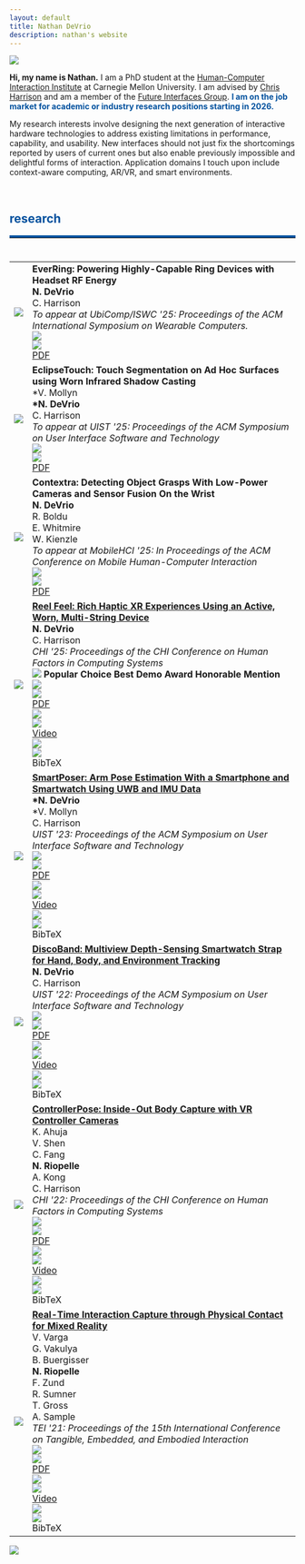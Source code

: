 ```yaml
---
layout: default
title: Nathan DeVrio
description: nathan's website
---
```


<img src="{{ site.baseurl }}assets/propic_lab40.jpg" class="center" id="about"/>

**Hi, my name is Nathan.** I am a PhD student at the <a class="link" href="https://www.hcii.cmu.edu/" target="_blank">Human-Computer Interaction Institute</a> at Carnegie Mellon University. I am advised by <a class="link" href="https://www.chrisharrison.net/" target="_blank">Chris Harrison</a> and am a member of the <a class="link" href="http://www.figlab.com/" target="_blank">Future Interfaces Group</a>. <a style="color: rgb(3, 81, 158);">**I am on the job market for academic or industry research positions starting in 2026.**</a>

My research interests involve designing the next generation of interactive hardware technologies to address existing limitations in performance, capability, and usability. New interfaces should not just fix the shortcomings reported by users of current ones but also enable previously impossible and delightful forms of interaction. Application domains I touch upon include context-aware computing, AR/VR, and smart environments.

<!--<br/>

## news ##
<hr style="margin-top:0;margin-bottom:0.5rem;border-width:thick;border-top: 3px solid red;"> 

* **September 2020** -- Moved to Pittsburgh and started my PhD at CMU-->

<br/>
<h2 id="research" style="color: rgb(3, 81, 158);">research</h2>
<hr style="margin-top:0;margin-bottom:0.5rem;border-width:thick;border-top: 4px solid rgb(3, 81, 158);"> 

<br/>


<template id="reelfeel_template"><div class="tex_background"><div class="tex_border bibtexModalContent">
<div class="tex_top">
    <h4>BibTeX</h4>
    <img src="{{ site.baseurl }}assets/xbox.png" class="xbox" onclick="removeTex()">
</div>
<pre class="tex_code"><code id="texCode">@inproceedings{DeVrio_2025_ReelFeel,
    author = {DeVrio, Nathan and Harrison, Chris},
    title = {Reel Feel: Rich Haptic XR Experiences Using an Active, Worn, Multi-String Device},
    isbn = {9798400713941},
    url = {https://doi.org/10.1145/3706598.3713615},
    doi = {10.1145/3706598.3713615},
    booktitle = {Proceedings of the 2025 CHI Conference on Human Factors in Computing Systems},
    publisher = {Association for Computing Machinery},
    address = {New York, NY, USA},
    month = april,
    year = {2025}
}
</code></pre></div></div></template>
<template id="smartposer_template"><div class="tex_background"><div class="tex_border bibtexModalContent">
<div class="tex_top">
    <h4>BibTeX</h4>
    <img src="{{ site.baseurl }}assets/xbox.png" class="xbox" onclick="removeTex()">
</div>
<pre class="tex_code"><code id="texCode">@inproceedings{DeVrio_2023_SmartPoser,
    author = {DeVrio, Nathan and Mollyn, Vimal and Harrison, Chris},
    title = {SmartPoser: Arm Pose Estimation with a Smartphone and Smartwatch Using UWB and IMU Data},
    isbn = {9798400701320},
    url = {https://doi.org/10.1145/3586183.3606821},
    doi = {10.1145/3586183.3606821},
    booktitle = {Proceedings of the 36th Annual ACM Symposium on User Interface Software and Technology},
    publisher = {Association for Computing Machinery},
    address = {New York, NY, USA},
    month = oct,
    year = {2023}
}
</code></pre></div></div></template>
<template id="discoband_template"><div class="tex_background"><div class="tex_border bibtexModalContent">
<div class="tex_top">
    <h4>BibTeX</h4>
    <img src="{{ site.baseurl }}assets/xbox.png" class="xbox" onclick="removeTex()">
</div>
<pre class="tex_code"><code id="texCode">@inproceedings{DeVrio_2022_DiscoBand,
    author = {DeVrio, Nathan and Harrison, Chris},
    title = {DiscoBand: Multiview Depth-Sensing Smartwatch Strap for Hand, Body and Environment Tracking},
    isbn = {9781450393201},
    url = {https://doi.org/10.1145/3526113.3545634},
    doi = {10.1145/3526113.3545634},
    booktitle = {Proceedings of the 35th Annual ACM Symposium on User Interface Software and Technology},
    publisher = {Association for Computing Machinery},
    address = {New York, NY, USA},
    month = nov,
    year = {2022}
}
</code></pre></div></div></template>
<template id="controllerpose_template"><div class="tex_background"><div class="tex_border bibtexModalContent">
<div class="tex_top">
    <h4>BibTeX</h4>
    <img src="{{ site.baseurl }}assets/xbox.png" class="xbox" onclick="removeTex()">
</div>
<pre class="tex_code"><code id="texCode">@inproceedings{Ahuja_2022_ControllerPose,
    author = {Ahuja, Karan and Shen, Vivian and Fang, Cathy Mengying and Riopelle, Nathan and Kong, Andy and Harrison, Chris},
    title = {ControllerPose: Inside-Out Body Capture with VR Controller Cameras},
    isbn = {9781450391573},
    url = {https://doi.org/10.1145/3491102.3502105},
    doi = {10.1145/3491102.3502105},
    booktitle = {Proceedings of the 2022 CHI Conference on Human Factors in Computing Systems},
    publisher = {Association for Computing Machinery},
    address = {New York, NY, USA},
    month = april,
    year = {2022}
}
</code></pre></div></div></template>
<template id="realtime_template"><div class="tex_background"><div class="tex_border bibtexModalContent">
<div class="tex_top">
    <h4>BibTeX</h4>
    <img src="{{ site.baseurl }}assets/xbox.png" class="xbox" onclick="removeTex()">
</div>
<pre class="tex_code"><code id="texCode">@inproceedings{Varga_2021_Realtime,
    author = {Varga, Virag and Vakulya, Gergely and Buergisser, Benjamin and Riopelle, Nathan and Zund, Fabio and Sumner, Robert W. and Gross, Thomas R. and Sample, Alanson},
    title = {Real-Time Capture of Holistic Tangible Interactions},
    isbn = {9781450382137},
    url = {https://doi.org/10.1145/3430524.3440658},
    doi = {10.1145/3430524.3440658},
    booktitle = {Proceedings of the Fifteenth International Conference on Tangible, Embedded, and Embodied Interaction},
    publisher = {Association for Computing Machinery},
    address = {New York, NY, USA},
    month = feb,
    year = {2021}
}
</code></pre></div></div></template>

<div id="texHolder">
</div>

<table>

<!-- <tr>
    <td><img src="{{ site.baseurl }}assets/VelociTrack.gif" style="margin: 0 auto;"></td>
    <td>
        <div class="paper_items">
            <div>
                <b> VelociTrack: Touch Input On Uninstrumented Surfaces Using High-Speed Headset Cameras</b>
            </div>
            <div class="author_list">
                <div class="author me_author">
                    <b>N. DeVrio</b>
                </div>
                <div class="author">
                    V. Mollyn
                </div>
                <div class="author">
                    C. Harrison
                </div>
            </div>
            <div>
                <em>CHI '26: Proceedings of the CHI Conference on Human Factors in Computing Systems</em>
            </div>
            <div class="author_list">
                <div class="supplement">
                    <div class="suppImgBase">
                        <img src="{{ site.baseurl }}assets/pdf_icon.png" class="icon">
                    </div>
                    <div class="suppImgHover">
                        <img src="{{ site.baseurl }}assets/pdf_icon_w.png" class="icon">
                    </div>
                    PDF
                </div>
                <div class="supplement">
                    <div class="suppImgBase">
                        <img src="{{ site.baseurl }}assets/video_icon.png" class="icon">
                    </div>
                    <div class="suppImgHover">
                        <img src="{{ site.baseurl }}assets/video_icon_w.png" class="icon">
                    </div>
                    Video
                </div>
                <div class="supplement">
                    <div class="suppImgBase">
                        <img src="{{ site.baseurl }}assets/bib_icon.png" class="icon">
                    </div>
                    <div class="suppImgHover">
                        <img src="{{ site.baseurl }}assets/bib_icon_w.png" class="icon">
                    </div>
                    BibTeX
                </div>
                <div class="supplement">
                    <div class="suppImgBase">
                        <img src="{{ site.baseurl }}assets/code_icon.png" class="icon">
                    </div>
                    <div class="suppImgHover">
                        <img src="{{ site.baseurl }}assets/code_icon_w.png" class="icon">
                    </div>
                    Code
                </div>
                <div class="supplement">
                    <div class="suppImgBase">
                        <img src="{{ site.baseurl }}assets/website_icon.png" class="icon">
                    </div>
                    <div class="suppImgHover">
                        <img src="{{ site.baseurl }}assets/website_icon_w.png" class="icon">
                    </div>
                    Website
                </div>
            </div>
        </div>
    </td>
</tr> -->
<tr>
    <td><img src="{{ site.baseurl }}assets/EverRing.gif" style="margin: 0 auto;"></td>
    <td>
        <div class="paper_items">
            <div>
                <b> EverRing: Powering Highly-Capable Ring Devices with Headset RF Energy</b>
            </div>
            <div class="author_list">
                <div class="author me_author">
                    <b>N. DeVrio</b>
                </div>
                <div class="author">
                    C. Harrison
                </div>
            </div>
            <div>
                <em>To appear at UbiComp/ISWC '25: Proceedings of the ACM International Symposium on Wearable Computers.</em>
            </div>
            <div class="author_list">
                <a href="{{ site.baseurl }}papers/everring_devrio.pdf" target="_blank">
                <div class="supplement">
                    <div class="suppImgBase">
                        <img src="{{ site.baseurl }}assets/pdf_icon.png" class="icon">
                    </div>
                    <div class="suppImgHover">
                        <img src="{{ site.baseurl }}assets/pdf_icon_w.png" class="icon">
                    </div>
                    PDF
                </div>
                </a>
                <!-- <div class="supplement">
                    <div class="suppImgBase">
                        <img src="{{ site.baseurl }}assets/video_icon.png" class="icon">
                    </div>
                    <div class="suppImgHover">
                        <img src="{{ site.baseurl }}assets/video_icon_w.png" class="icon">
                    </div>
                    Video
                </div>
                <div class="supplement">
                    <div class="suppImgBase">
                        <img src="{{ site.baseurl }}assets/bib_icon.png" class="icon">
                    </div>
                    <div class="suppImgHover">
                        <img src="{{ site.baseurl }}assets/bib_icon_w.png" class="icon">
                    </div>
                    BibTeX
                </div>
                <div class="supplement">
                    <div class="suppImgBase">
                        <img src="{{ site.baseurl }}assets/code_icon.png" class="icon">
                    </div>
                    <div class="suppImgHover">
                        <img src="{{ site.baseurl }}assets/code_icon_w.png" class="icon">
                    </div>
                    Code
                </div>
                <div class="supplement">
                    <div class="suppImgBase">
                        <img src="{{ site.baseurl }}assets/website_icon.png" class="icon">
                    </div>
                    <div class="suppImgHover">
                        <img src="{{ site.baseurl }}assets/website_icon_w.png" class="icon">
                    </div>
                    Website
                </div> -->
            </div>
        </div>
    </td>
</tr>
<tr>
    <td><img src="{{ site.baseurl }}assets/EclipseTouch.gif" style="margin: 0 auto;"></td>
    <td>
        <div class="paper_items">
            <div>
                <b> EclipseTouch: Touch Segmentation on Ad Hoc Surfaces using Worn Infrared Shadow Casting </b>
            </div>
            <div class="author_list">
                <div class="author">
                    *V. Mollyn
                </div>
                <div class="author me_author">
                    <b>*N. DeVrio</b>
                </div>
                <div class="author">
                    C. Harrison
                </div>
            </div>
            <div>
                <em>To appear at UIST '25: Proceedings of the ACM Symposium on User Interface Software and Technology</em>
            </div>
            <div class="author_list">
                <a href="{{ site.baseurl }}papers/eclipsetouch_mollyn_devrio.pdf" target="_blank">
                <div class="supplement">
                    <div class="suppImgBase">
                        <img src="{{ site.baseurl }}assets/pdf_icon.png" class="icon">
                    </div>
                    <div class="suppImgHover">
                        <img src="{{ site.baseurl }}assets/pdf_icon_w.png" class="icon">
                    </div>
                    PDF
                </div>
                </a>
                <!-- <div class="supplement">
                    <div class="suppImgBase">
                        <img src="{{ site.baseurl }}assets/video_icon.png" class="icon">
                    </div>
                    <div class="suppImgHover">
                        <img src="{{ site.baseurl }}assets/video_icon_w.png" class="icon">
                    </div>
                    Video
                </div>
                <div class="supplement">
                    <div class="suppImgBase">
                        <img src="{{ site.baseurl }}assets/bib_icon.png" class="icon">
                    </div>
                    <div class="suppImgHover">
                        <img src="{{ site.baseurl }}assets/bib_icon_w.png" class="icon">
                    </div>
                    BibTeX
                </div>
                <div class="supplement">
                    <div class="suppImgBase">
                        <img src="{{ site.baseurl }}assets/code_icon.png" class="icon">
                    </div>
                    <div class="suppImgHover">
                        <img src="{{ site.baseurl }}assets/code_icon_w.png" class="icon">
                    </div>
                    Code
                </div>
                <div class="supplement">
                    <div class="suppImgBase">
                        <img src="{{ site.baseurl }}assets/website_icon.png" class="icon">
                    </div>
                    <div class="suppImgHover">
                        <img src="{{ site.baseurl }}assets/website_icon_w.png" class="icon">
                    </div>
                    Website
                </div> -->
            </div>
        </div>
    </td>
</tr>
<tr>
    <td><img src="{{ site.baseurl }}assets/Contextra.gif" style="margin: 0 auto;"></td>
    <td>
        <div class="paper_items">
            <div>
                <b>Contextra: Detecting Object Grasps With Low-Power Cameras and Sensor Fusion On the Wrist</b>
            </div>
            <div class="author_list">
                <div class="author me_author">
                    <b>N. DeVrio</b>
                </div>
                <div class="author">
                    R. Boldu
                </div>
                <div class="author">
                    E. Whitmire
                </div>
                <div class="author">
                    W. Kienzle
                </div>
            </div>
            <div>
                <em>To appear at MobileHCI '25: In Proceedings of the ACM Conference on Mobile Human-Computer Interaction</em>
            </div>
            <div class="author_list">
                <a href="{{ site.baseurl }}papers/contextra_devrio.pdf" target="_blank">
                <div class="supplement">
                    <div class="suppImgBase">
                        <img src="{{ site.baseurl }}assets/pdf_icon.png" class="icon">
                    </div>
                    <div class="suppImgHover">
                        <img src="{{ site.baseurl }}assets/pdf_icon_w.png" class="icon">
                    </div>
                    PDF
                </div>
                </a>
                <!-- <div class="supplement">
                    <div class="suppImgBase">
                        <img src="{{ site.baseurl }}assets/video_icon.png" class="icon">
                    </div>
                    <div class="suppImgHover">
                        <img src="{{ site.baseurl }}assets/video_icon_w.png" class="icon">
                    </div>
                    Video
                </div>
                <div class="supplement">
                    <div class="suppImgBase">
                        <img src="{{ site.baseurl }}assets/bib_icon.png" class="icon">
                    </div>
                    <div class="suppImgHover">
                        <img src="{{ site.baseurl }}assets/bib_icon_w.png" class="icon">
                    </div>
                    BibTeX
                </div> -->
            </div>
        </div>
    </td>
</tr>
<tr>
    <td><img src="{{ site.baseurl }}assets/ReelFeelCHI25.gif" style="margin: 0 auto;"></td>
    <td>
        <div class="paper_items">
            <div>
                <a class="ref" href="https://dl.acm.org/doi/10.1145/3706598.3713615" target="_blank"><b>Reel Feel: Rich Haptic XR Experiences Using an Active, Worn, Multi-String Device</b></a>
            </div>
            <div class="author_list">
                <div class="author me_author">
                    <b>N. DeVrio</b>
                </div>
                <div class="author">
                    C. Harrison
                </div>
            </div>
            <div>
                <em>CHI '25: Proceedings of the CHI Conference on Human Factors in Computing Systems</em>
            </div>
            <div class="award">
                <img src="{{ site.baseurl }}assets/award_sm.png" class="award_icon"> 
                <b>Popular Choice Best Demo Award Honorable Mention</b>
            </div>
            <div class="author_list">
                <a href="{{ site.baseurl }}papers/reel_feel_devrio.pdf" target="_blank">
                <div class="supplement">
                    <div class="suppImgBase">
                        <img src="{{ site.baseurl }}assets/pdf_icon.png" class="icon">
                    </div>
                    <div class="suppImgHover">
                        <img src="{{ site.baseurl }}assets/pdf_icon_w.png" class="icon">
                    </div>
                    PDF
                </div>
                </a>
                <a href="https://www.youtube.com/watch?v=4uGOYUv-kN4" target="_blank">
                <div class="supplement">
                    <div class="suppImgBase">
                        <img src="{{ site.baseurl }}assets/video_icon.png" class="icon">
                    </div>
                    <div class="suppImgHover">
                        <img src="{{ site.baseurl }}assets/video_icon_w.png" class="icon">
                    </div>
                    Video
                </div>
                </a>
                <div class="supplement" onclick="showTex('reelfeel_template'); ">
                    <div class="suppImgBase">
                        <img src="{{ site.baseurl }}assets/bib_icon.png" class="icon">
                    </div>
                    <div class="suppImgHover">
                        <img src="{{ site.baseurl }}assets/bib_icon_w.png" class="icon">
                    </div>
                    BibTeX
                </div>
                <!-- <div class="supplement">
                    <div class="suppImgBase">
                        <img src="{{ site.baseurl }}assets/code_icon.png" class="icon">
                    </div>
                    <div class="suppImgHover">
                        <img src="{{ site.baseurl }}assets/code_icon_w.png" class="icon">
                    </div>
                    Code
                </div>
                <div class="supplement">
                    <div class="suppImgBase">
                        <img src="{{ site.baseurl }}assets/website_icon.png" class="icon">
                    </div>
                    <div class="suppImgHover">
                        <img src="{{ site.baseurl }}assets/website_icon_w.png" class="icon">
                    </div>
                    Website
                </div> -->
            </div>
        </div>
    </td>
</tr>
<tr>
    <td><img src="{{ site.baseurl }}assets/SmartPoserUIST23.gif" style="margin: 0 auto;"></td>
    <td>
        <div class="paper_items">
            <div>
                <a class="ref" href="https://dl.acm.org/doi/10.1145/3586183.3606821" target="_blank"><b>SmartPoser: Arm Pose Estimation With a Smartphone and Smartwatch Using UWB and IMU Data</b></a>
            </div>
            <div class="author_list">
                <div class="author me_author">
                    <b>*N. DeVrio</b>
                </div>
                <div class="author">
                    *V. Mollyn
                </div>
                <div class="author">
                    C. Harrison
                </div>
            </div>
            <div>
                <em>UIST '23: Proceedings of the ACM Symposium on User Interface Software and Technology</em>
            </div>
            <div class="author_list">
                <a href="{{ site.baseurl }}papers/smartposer_devrio.pdf" target="_blank">
                <div class="supplement">
                    <div class="suppImgBase">
                        <img src="{{ site.baseurl }}assets/pdf_icon.png" class="icon">
                    </div>
                    <div class="suppImgHover">
                        <img src="{{ site.baseurl }}assets/pdf_icon_w.png" class="icon">
                    </div>
                    PDF
                </div>
                </a>
                <a href="https://www.youtube.com/watch?v=AHh2vYQVb_8" target="_blank">
                <div class="supplement">
                    <div class="suppImgBase">
                        <img src="{{ site.baseurl }}assets/video_icon.png" class="icon">
                    </div>
                    <div class="suppImgHover">
                        <img src="{{ site.baseurl }}assets/video_icon_w.png" class="icon">
                    </div>
                    Video
                </div>
                </a>
                <div class="supplement" onclick="showTex('smartposer_template'); ">
                    <div class="suppImgBase">
                        <img src="{{ site.baseurl }}assets/bib_icon.png" class="icon">
                    </div>
                    <div class="suppImgHover">
                        <img src="{{ site.baseurl }}assets/bib_icon_w.png" class="icon">
                    </div>
                    BibTeX
                </div>
                <!-- <div class="supplement">
                    <div class="suppImgBase">
                        <img src="{{ site.baseurl }}assets/code_icon.png" class="icon">
                    </div>
                    <div class="suppImgHover">
                        <img src="{{ site.baseurl }}assets/code_icon_w.png" class="icon">
                    </div>
                    Code
                </div>
                <div class="supplement">
                    <div class="suppImgBase">
                        <img src="{{ site.baseurl }}assets/website_icon.png" class="icon">
                    </div>
                    <div class="suppImgHover">
                        <img src="{{ site.baseurl }}assets/website_icon_w.png" class="icon">
                    </div>
                    Website
                </div> -->
            </div>
        </div>
    </td>
</tr>
<tr>
    <td><img src="{{ site.baseurl }}assets/DiscoBandUIST22.gif" style="margin: 0 auto;"></td>
    <td>
        <div class="paper_items">
            <div>
                <a class="ref" href="https://doi.org/10.1145/3526113.3545634" target="_blank"><b>DiscoBand: Multiview Depth-Sensing Smartwatch Strap for Hand, Body, and Environment Tracking</b></a>
            </div>
            <div class="author_list">
                <div class="author me_author">
                    <b>N. DeVrio</b>
                </div>
                <div class="author">
                    C. Harrison
                </div>
            </div>
            <div>
                <em>UIST '22: Proceedings of the ACM Symposium on User Interface Software and Technology</em>
            </div>
            <div class="author_list">
                <a href="{{ site.baseurl }}papers/discoband_devrio.pdf" target="_blank">
                <div class="supplement">
                    <div class="suppImgBase">
                        <img src="{{ site.baseurl }}assets/pdf_icon.png" class="icon">
                    </div>
                    <div class="suppImgHover">
                        <img src="{{ site.baseurl }}assets/pdf_icon_w.png" class="icon">
                    </div>
                    PDF
                </div>
                </a>
                <a href="https://www.youtube.com/watch?v=LVk6Yd1AAJg" target="_blank">
                <div class="supplement">
                    <div class="suppImgBase">
                        <img src="{{ site.baseurl }}assets/video_icon.png" class="icon">
                    </div>
                    <div class="suppImgHover">
                        <img src="{{ site.baseurl }}assets/video_icon_w.png" class="icon">
                    </div>
                    Video
                </div>
                </a>
                <div class="supplement" onclick="showTex('discoband_template'); ">
                    <div class="suppImgBase">
                        <img src="{{ site.baseurl }}assets/bib_icon.png" class="icon">
                    </div>
                    <div class="suppImgHover">
                        <img src="{{ site.baseurl }}assets/bib_icon_w.png" class="icon">
                    </div>
                    BibTeX
                </div>
                <!-- <div class="supplement">
                    <div class="suppImgBase">
                        <img src="{{ site.baseurl }}assets/code_icon.png" class="icon">
                    </div>
                    <div class="suppImgHover">
                        <img src="{{ site.baseurl }}assets/code_icon_w.png" class="icon">
                    </div>
                    Code
                </div>
                <div class="supplement">
                    <div class="suppImgBase">
                        <img src="{{ site.baseurl }}assets/website_icon.png" class="icon">
                    </div>
                    <div class="suppImgHover">
                        <img src="{{ site.baseurl }}assets/website_icon_w.png" class="icon">
                    </div>
                    Website
                </div> -->
            </div>
        </div>
    </td>
</tr>
<tr>
    <td><img src="{{ site.baseurl }}assets/ControllerPoseCHI22.gif" style="margin: 0 auto;"></td>
    <td>
        <div class="paper_items">
            <div>
                <a class="ref" href="https://dl.acm.org/doi/10.1145/3491102.3502105" target="_blank"><b>ControllerPose: Inside-Out Body Capture with VR Controller Cameras</b></a>
            </div>
            <div class="author_list">
                <div class="author">
                    K. Ahuja
                </div>
                <div class="author">
                    V. Shen
                </div>
                <div class="author">
                    C. Fang
                </div>
                <div class="author me_author">
                    <b>N. Riopelle</b>
                </div>
                <div class="author">
                    A. Kong
                </div>
                <div class="author">
                    C. Harrison
                </div>
            </div>
            <div>
                <em>CHI '22: Proceedings of the CHI Conference on Human Factors in Computing Systems</em>
            </div>
            <div class="author_list">
                <a href="{{ site.baseurl }}papers/controllerpose_ahuja.pdf" target="_blank">
                <div class="supplement">
                    <div class="suppImgBase">
                        <img src="{{ site.baseurl }}assets/pdf_icon.png" class="icon">
                    </div>
                    <div class="suppImgHover">
                        <img src="{{ site.baseurl }}assets/pdf_icon_w.png" class="icon">
                    </div>
                    PDF
                </div>
                </a>
                <a href="https://www.youtube.com/watch?v=5p_glarZOdU" target="_blank">
                <div class="supplement">
                    <div class="suppImgBase">
                        <img src="{{ site.baseurl }}assets/video_icon.png" class="icon">
                    </div>
                    <div class="suppImgHover">
                        <img src="{{ site.baseurl }}assets/video_icon_w.png" class="icon">
                    </div>
                    Video
                </div>
                </a>
                <div class="supplement" onclick="showTex('controllerpose_template'); ">
                    <div class="suppImgBase">
                        <img src="{{ site.baseurl }}assets/bib_icon.png" class="icon">
                    </div>
                    <div class="suppImgHover">
                        <img src="{{ site.baseurl }}assets/bib_icon_w.png" class="icon">
                    </div>
                    BibTeX
                </div>
            </div>
        </div>
    </td>
</tr>
<tr>
    <td><img src="{{ site.baseurl }}assets/r3_pic_sm.jpg" style="margin: 0 auto;"></td>
    <td>
        <div class="paper_items">
            <div>
                <a class="ref" href="https://dl.acm.org/doi/10.1145/3430524.3440658" target="_blank"><b>Real-Time Interaction Capture through Physical Contact for Mixed Reality</b></a>
            </div>
            <div class="author_list">
                <div class="author">
                    V. Varga
                </div>
                <div class="author">
                    G. Vakulya
                </div>
                <div class="author">
                    B. Buergisser
                </div>
                <div class="author me_author">
                    <b>N. Riopelle</b>
                </div>
                <div class="author">
                    F. Zund
                </div>
                <div class="author">
                    R. Sumner
                </div>
                <div class="author">
                    T. Gross
                </div>
                <div class="author">
                    A. Sample
                </div>
            </div>
            <div>
                <em>TEI '21: Proceedings of the 15th International Conference on Tangible, Embedded, and Embodied Interaction</em>
            </div>
            <div class="author_list">
                <a href="{{ site.baseurl }}papers/real_time_varga.pdf" target="_blank">
                <div class="supplement">
                    <div class="suppImgBase">
                        <img src="{{ site.baseurl }}assets/pdf_icon.png" class="icon">
                    </div>
                    <div class="suppImgHover">
                        <img src="{{ site.baseurl }}assets/pdf_icon_w.png" class="icon">
                    </div>
                    PDF
                </div>
                </a>
                <a href="https://www.youtube.com/watch?v=_7w270dCrqU" target="_blank">
                <div class="supplement">
                    <div class="suppImgBase">
                        <img src="{{ site.baseurl }}assets/video_icon.png" class="icon">
                    </div>
                    <div class="suppImgHover">
                        <img src="{{ site.baseurl }}assets/video_icon_w.png" class="icon">
                    </div>
                    Video
                </div>
                </a>
                <div class="supplement" onclick="showTex('realtime_template'); ">
                    <div class="suppImgBase">
                        <img src="{{ site.baseurl }}assets/bib_icon.png" class="icon">
                    </div>
                    <div class="suppImgHover">
                        <img src="{{ site.baseurl }}assets/bib_icon_w.png" class="icon">
                    </div>
                    BibTeX
                </div>
            </div>
        </div>
    </td>
</tr>
<!-- <tr>
    <td><img src="{{ site.baseurl }}assets/r2_pic_sm.jpg" style="margin: 0 auto;"></td>
    <td><strong>N. Riopelle</strong>, A. Malatpure, S. Ashtekar, V. Raman, <a class="ref" href="https://ieeexplore.ieee.org/document/8990319" target="_blank"><em>Dependency Graph-based Failure Analysis for Private Clouds</em></a>, IEEE International Symposium on Software Reliability Engineering Workshops. (ISSREW), 2019.</td>
</tr>
<tr>
    <td ><img src="{{ site.baseurl }}assets/r1_pic_sm.jpg" style="margin: 0 auto;"></td>
    <td><strong>N. Riopelle</strong>, P. Caspers, D. Sofge, <a class="ref" href="https://ieeexplore.ieee.org/document/8489046" target="_blank"><em>Terrain Classification for Autonomous Vehicles Using Bat-Inspired Echolocation</em></a>, In Proceedings of the International Joint Conference on Neural Networks. (IJCCN), 2018.</td>
</tr> -->
</table>


<!-- <br/>
<h2 id="projects" style="color: rgb(220, 0, 0);">projects</h2>
<hr style="margin-top:0;margin-bottom:0.5rem;border-width:thick;border-top: 4px solid rgb(220, 0, 0);"> 
<br/>

<div class="project_row">
    <div class="project_column">
        <div class="project_container">
            <img src="{{ site.baseurl }}assets/r6_pic_sm.jpg"/>Squirrel
        </div>
    </div>
    <div class="project_column">
        <div class="project_container">
            <img src="{{ site.baseurl }}assets/r6_pic_sm.jpg"/>Squirrel
        </div>
    </div>
    <div class="project_column">
        <div class="project_container">
            <img src="{{ site.baseurl }}assets/r6_pic_sm.jpg"/>Squirrel
        </div>
    </div>
</div> 


<br/>
<h2 id="resources">resources</h2>
<hr style="margin-top:0;margin-bottom:0.5rem;border-width:thick;border-top: 4px solid grey"> 

<br/> -->

<div class="row center" style="margin-bottom: 4rem">
    <div class="column">
        <div class="col_container">
            <a target="_blank" rel="noopener noreferrer" href="http://www.figlab.com/" >
                <img src="{{ site.baseurl }}assets/fig_logo.png" style="position: absolute; z-index: 1;"/> 
                <img src="{{ site.baseurl }}assets/fig_logo_over.png" class="image_fade" style="position: absolute; z-index: 2;"/>
            </a>
        </div>
    </div>
    <div class="column">
        <div class="col_container">
            <a target="_blank" rel="noopener noreferrer" href="https://www.hcii.cmu.edu/" >
                <img src="{{ site.baseurl }}assets/hci_logo.png" style="position: absolute; z-index: 1;"/> 
                <img src="{{ site.baseurl }}assets/hci_logo_over.png" class="image_fade" style="position: absolute; z-index: 2;"/>
            </a>
        </div>
    </div>
    <div class="column">
        <div class="col_container">
            <a target="_blank" rel="noopener noreferrer" href="https://www.cs.cmu.edu/" >
                <img src="{{ site.baseurl }}assets/cmu_logo.jpg" style="position: absolute; z-index: 1;"/> 
                <img src="{{ site.baseurl }}assets/cmu_logo_over.jpg" class="image_fade" style="position: absolute; z-index: 2;"/>
            </a>
        </div>
    </div>
</div> 
